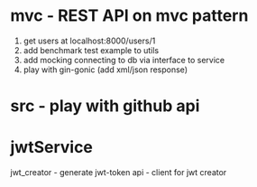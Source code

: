 # mvc - REST API on mvc pattern
1. get users at localhost:8000/users/1
2. add benchmark test example to utils
2. add mocking connecting to db via interface to service
3. play with gin-gonic (add xml/json response)


# src - play with github api

# jwtService
jwt_creator - generate jwt-token
api - client for jwt creator